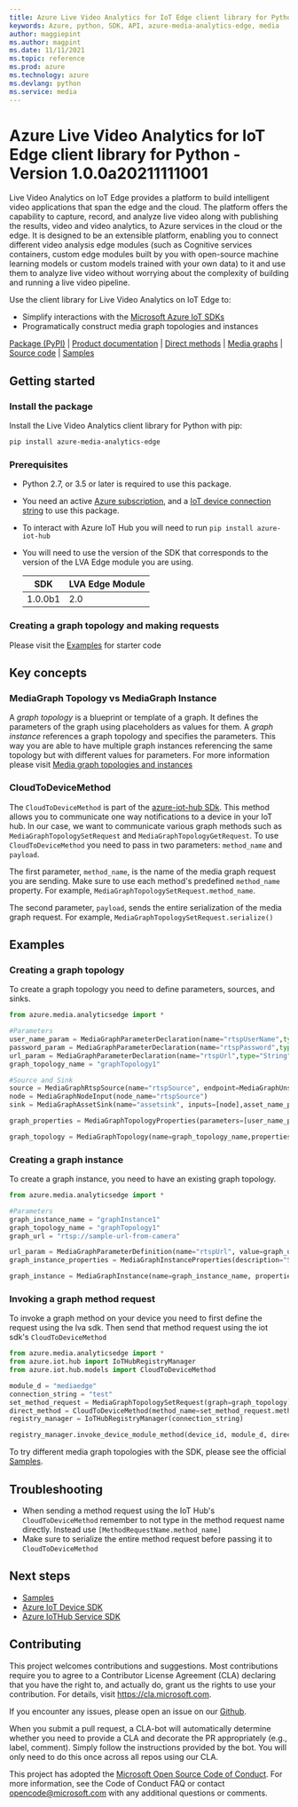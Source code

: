```yaml
---
title: Azure Live Video Analytics for IoT Edge client library for Python
keywords: Azure, python, SDK, API, azure-media-analytics-edge, media
author: maggiepint
ms.author: magpint
ms.date: 11/11/2021
ms.topic: reference
ms.prod: azure
ms.technology: azure
ms.devlang: python
ms.service: media
---
```


# Azure Live Video Analytics for IoT Edge client library for Python - Version 1.0.0a20211111001 


Live Video Analytics on IoT Edge provides a platform to build intelligent video applications that span the edge and the cloud. The platform offers the capability to capture, record, and analyze live video along with publishing the results, video and video analytics, to Azure services in the cloud or the edge. It is designed to be an extensible platform, enabling you to connect different video analysis edge modules (such as Cognitive services containers, custom edge modules built by you with open-source machine learning models or custom models trained with your own data) to it and use them to analyze live video without worrying about the complexity of building and running a live video pipeline.

Use the client library for Live Video Analytics on IoT Edge to:

- Simplify interactions with the [Microsoft Azure IoT SDKs](https://github.com/azure/azure-iot-sdks)
- Programatically construct media graph topologies and instances

[Package (PyPI)][package] | [Product documentation][doc_product] | [Direct methods][doc_direct_methods] | [Media graphs][doc_media_graph] | [Source code][source] | [Samples][samples]

## Getting started

### Install the package

Install the Live Video Analytics client library for Python with pip:

```bash
pip install azure-media-analytics-edge
```
### Prerequisites

* Python 2.7, or 3.5 or later is required to use this package.
* You need an active [Azure subscription][azure_sub], and a [IoT device connection string][iot_device_connection_string] to use this package.
* To interact with Azure IoT Hub you will need to run `pip install azure-iot-hub`
* You will need to use the version of the SDK that corresponds to the version of the LVA Edge module you are using.

    | SDK  | LVA Edge Module  |
    |---|---|
    | 1.0.0b1  | 2.0  |
### Creating a graph topology and making requests
Please visit the [Examples](#examples) for starter code
## Key concepts

### MediaGraph Topology vs MediaGraph Instance
A _graph topology_ is a blueprint or template of a graph. It defines the parameters of the graph using placeholders as values for them. A _graph instance_ references a graph topology and specifies the parameters. This way you are able to have multiple graph instances referencing the same topology but with different values for parameters. For more information please visit [Media graph topologies and instances][doc_media_graph]

### CloudToDeviceMethod

The `CloudToDeviceMethod` is part of the [azure-iot-hub SDk][iot-hub-sdk]. This method allows you to communicate one way notifications to a device in your IoT hub. In our case, we want to communicate various graph methods such as `MediaGraphTopologySetRequest` and `MediaGraphTopologyGetRequest`. To use `CloudToDeviceMethod` you need to pass in two parameters: `method_name` and `payload`.

The first parameter, `method_name`, is the name of the media graph request you are sending. Make sure to use each method's predefined `method_name` property. For example, `MediaGraphTopologySetRequest.method_name`.

The second parameter, `payload`, sends the entire serialization of the media graph request. For example, `MediaGraphTopologySetRequest.serialize()`

## Examples

### Creating a graph topology
To create a graph topology you need to define parameters, sources, and sinks.
```python
from azure.media.analyticsedge import *

#Parameters
user_name_param = MediaGraphParameterDeclaration(name="rtspUserName",type="String",default="dummyusername")
password_param = MediaGraphParameterDeclaration(name="rtspPassword",type="String",default="dummypassword")
url_param = MediaGraphParameterDeclaration(name="rtspUrl",type="String",default="rtsp://rtspsim:554/media/camera-300s.mkv")
graph_topology_name = "graphTopology1"

#Source and Sink
source = MediaGraphRtspSource(name="rtspSource", endpoint=MediaGraphUnsecuredEndpoint(url="${rtspUrl}",credentials=MediaGraphUsernamePasswordCredentials(username="${rtspUserName}",password="${rtspPassword}")))
node = MediaGraphNodeInput(node_name="rtspSource")
sink = MediaGraphAssetSink(name="assetsink", inputs=[node],asset_name_pattern='sampleAsset-${System.GraphTopologyName}-${System.GraphInstanceName}', segment_length="PT0H0M30S",local_media_cache_maximum_size_mi_b=2048,local_media_cache_path="/var/lib/azuremediaservices/tmp/")

graph_properties = MediaGraphTopologyProperties(parameters=[user_name_param, password_param, url_param], sources=[source], sinks=[sink], description="Continuous video recording to an Azure Media Services Asset")

graph_topology = MediaGraphTopology(name=graph_topology_name,properties=graph_properties)

```

### Creating a graph instance
To create a graph instance, you need to have an existing graph topology.
```python
from azure.media.analyticsedge import *

#Parameters
graph_instance_name = "graphInstance1"
graph_topology_name = "graphTopology1"
graph_url = "rtsp://sample-url-from-camera"

url_param = MediaGraphParameterDefinition(name="rtspUrl", value=graph_url)
graph_instance_properties = MediaGraphInstanceProperties(description="Sample graph description", topology_name=graph_topology_name, parameters=[url_param])

graph_instance = MediaGraphInstance(name=graph_instance_name, properties=graph_instance_properties)

```

### Invoking a graph method request
To invoke a graph method on your device you need to first define the request using the lva sdk. Then send that method request using the iot sdk's `CloudToDeviceMethod`
```python
from azure.media.analyticsedge import *
from azure.iot.hub import IoTHubRegistryManager
from azure.iot.hub.models import CloudToDeviceMethod

module_d = "mediaedge"
connection_string = "test"
set_method_request = MediaGraphTopologySetRequest(graph=graph_topology)
direct_method = CloudToDeviceMethod(method_name=set_method_request.method_name, payload=set_method_request.serialize())
registry_manager = IoTHubRegistryManager(connection_string)

registry_manager.invoke_device_module_method(device_id, module_d, direct_method)
```

To try different media graph topologies with the SDK, please see the official [Samples][samples].

## Troubleshooting

- When sending a method request using the IoT Hub's `CloudToDeviceMethod` remember to not type in the method request name directly. Instead use `[MethodRequestName.method_name]`
- Make sure to serialize the entire method request before passing it to `CloudToDeviceMethod`

## Next steps

- [Samples][samples]
- [Azure IoT Device SDK][iot-device-sdk]
- [Azure IoTHub Service SDK][iot-hub-sdk]

## Contributing

This project welcomes contributions and suggestions. Most contributions require
you to agree to a Contributor License Agreement (CLA) declaring that you have
the right to, and actually do, grant us the rights to use your contribution.
For details, visit https://cla.microsoft.com.

If you encounter any issues, please open an issue on our [Github][github-page-issues].

When you submit a pull request, a CLA-bot will automatically determine whether
you need to provide a CLA and decorate the PR appropriately (e.g., label,
comment). Simply follow the instructions provided by the bot. You will only
need to do this once across all repos using our CLA.

This project has adopted the
[Microsoft Open Source Code of Conduct][code_of_conduct]. For more information,
see the Code of Conduct FAQ or contact opencode@microsoft.com with any
additional questions or comments.

<!-- LINKS -->
[azure_cli]: https://docs.microsoft.com/cli/azure
[azure_sub]: https://azure.microsoft.com/free/

[cla]: https://cla.microsoft.com
[code_of_conduct]: https://opensource.microsoft.com/codeofconduct/
[coc_faq]: https://opensource.microsoft.com/codeofconduct/faq/
[coc_contact]: mailto:opencode@microsoft.com

[package]: https://pypi.org/project/azure-media-analytics-edge/
[source]: https://github.com/Azure/azure-sdk-for-python/tree/main/sdk/media
[samples]: https://github.com/Azure-Samples/live-video-analytics-iot-edge-python

[doc_direct_methods]: https://docs.microsoft.com/azure/media-services/live-video-analytics-edge/direct-methods
[doc_media_graph]: https://docs.microsoft.com/azure/media-services/live-video-analytics-edge/media-graph-concept#media-graph-topologies-and-instances
[doc_product]: https://docs.microsoft.com/azure/media-services/live-video-analytics-edge/

[iot-device-sdk]: https://pypi.org/project/azure-iot-device/
[iot-hub-sdk]: https://pypi.org/project/azure-iot-hub/
[iot_device_connection_string]: https://docs.microsoft.com/azure/media-services/live-video-analytics-edge/get-started-detect-motion-emit-events-quickstart

[github-page-issues]: https://github.com/Azure/azure-sdk-for-python/issues

